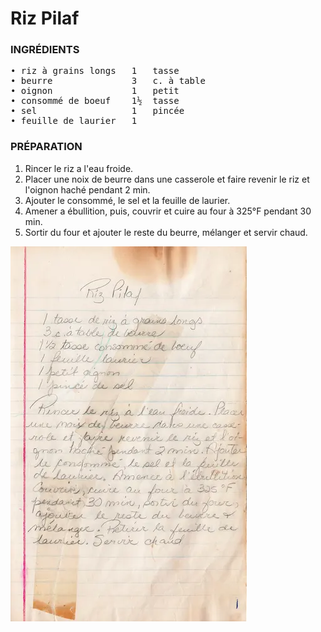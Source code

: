 # Riz Pilaf
<div class="fb">  
<div class="col1">

### INGRÉDIENTS  
<pre>
• riz à grains longs   1   tasse
• beurre               3   c. à table
• oignon               1   petit
• consommé de boeuf    1½  tasse
• sel                  1   pincée
• feuille de laurier   1
</pre>
</div>

<div class="col2">  

### PRÉPARATION
1. Rincer le riz a l'eau froide.  
2. Placer une noix de beurre dans une casserole et faire revenir le riz et l'oignon haché pendant 2 min.  
3. Ajouter le consommé, le sel et la feuille de laurier.  
4. Amener a ébullition, puis, couvrir et cuire au four à 325°F pendant 30 min.  
5. Sortir du four et ajouter le reste du beurre, mélanger et servir chaud.
</div>

<div class="col3">  

![AU FIL DU TEMPS - recette de riz pilaf](./img/riz-pilaf.webp "page 1")
</div>

</div>